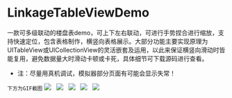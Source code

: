 # LinkageTableViewDemo
一款可多级联动的楼盘表demo，可上下左右联动，可进行手势捏合进行缩放，支持快速定位，包含表格制作，横竖向表格展示。大部分功能主要实现原理为UITableView或UICollectionView的灵活嵌套及运用，以此来保证横竖向滑动时皆能复用，避免数据量大时滑动卡顿或卡死，具体细节可下载源码进行查看。

* 注：尽量用真机调试，模拟器部分页面有可能会显示失常！

`下方为GIF截图`
![](https://github.com/hi-zhouyn/LinkageTableViewDemo/raw/master/GIF/联动.gif)  
![](https://github.com/hi-zhouyn/LinkageTableViewDemo/raw/master/GIF/缩放.gif)  
![](https://github.com/hi-zhouyn/LinkageTableViewDemo/raw/master/GIF/层.gif)  
![](https://github.com/hi-zhouyn/LinkageTableViewDemo/raw/master/GIF/合同信息.gif)  
![](https://github.com/hi-zhouyn/LinkageTableViewDemo/raw/master/GIF/房屋详细信息.gif)  
